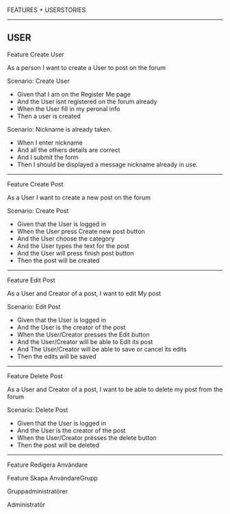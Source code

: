 FEATURES + USERSTORIES

------------------------------------------

USER
--------------------------------
Feature Create User

As a person I want to create a User to post on the forum

Scenario: Create User

- Given that I am on the Register Me page
- And the User isnt registered on the forum already
- When the User fill in my peronal info
- Then a user is created

Scenario: Nickname is already taken.
- When I enter nickname
- And all the others details are correct
- And I submit the form
- Then I should be displayed a message nickname already in use.

-----------------------------------

Feature Create Post

As a User I want to create a new post on the forum

Scenario: Create Post

- Given that the User is logged in
- When the User press Create new post button
- And the User choose the category
- And the User types the text for the post
- And the User will press finish post button
- Then the post will be created

-----------------------------------

Feature Edit Post

As a User and Creator of a post, I want to edit My post

Scenario: Edit Post

- Given that the User is logged in
- And the User is the creator of the post
- When the User/Creator presses the Edit button
- And the User/Creator will be able to Edit its post
- And The User/Creator will be able to save or cancel its edits
- Then the edits will be saved

----------------------------------

Feature Delete Post

As a User and Creator of a post, I want to be able to delete my post from the forum

Scenario: Delete Post

- Given that the User is logged in
- And the User is the creator of the post
- When the User/Creator presses the delete button
- Then the post will be deleted

------------------------------------

Feature Redigera Användare

Feature Skapa AnvändareGrupp


Gruppadministratörer







Administratör
